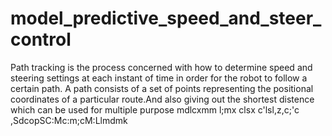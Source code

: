# model_predictive_speed_and_steer_control
Path tracking is the process concerned with how to determine speed and steering settings at
each instant of time in order for the robot to follow a certain path. A path consists of a set of
points representing the positional coordinates of a particular route.And also giving out the shortest distence which can be used for multiple purpose
mdlcxmm l;mx clsx c'lsl,z,c;'c ,SdcopSC:Mc:m;cM:Llmdmk  
